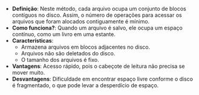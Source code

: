 - **Definição**: Neste método, cada arquivo ocupa um conjunto de blocos contíguos no disco. Assim, o número de operações para acessar os arquivos que foram alocados contiguamente é mínimo.
- **Como funciona?**: Quando um arquivo é salvo, ele ocupa um espaço contínuo, como um livro em uma estante.
- **Características**:
    - Armazena arquivos em blocos adjacentes no disco.
    - Arquivos não são deletados do disco.
    - O tamanho dos arquivos é fixo.
- **Vantagens**: Acesso rápido, pois o cabeçote de leitura não precisa se mover muito.
- **Desvantagens**: Dificuldade em encontrar espaço livre conforme o disco é fragmentado, o que pode levar a desperdício de espaço.